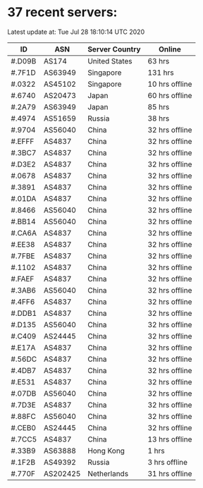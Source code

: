 # 37 recent servers:

Latest update at: Tue Jul 28 18:10:14 UTC 2020

| ID | ASN | Server Country | Online |
| -- | --- | -------------- | ------ |
| #.D09B | AS174 | United States | 63 hrs |
| #.7F1D | AS63949 | Singapore | 131 hrs |
| #.0322 | AS45102 | Singapore | 10 hrs offline |
| #.6740 | AS20473 | Japan | 60 hrs offline |
| #.2A79 | AS63949 | Japan | 85 hrs |
| #.4974 | AS51659 | Russia | 38 hrs |
| #.9704 | AS56040 | China | 32 hrs offline |
| #.EFFF | AS4837 | China | 32 hrs offline |
| #.3BC7 | AS4837 | China | 32 hrs offline |
| #.D3E2 | AS4837 | China | 32 hrs offline |
| #.0678 | AS4837 | China | 32 hrs offline |
| #.3891 | AS4837 | China | 32 hrs offline |
| #.01DA | AS4837 | China | 32 hrs offline |
| #.8466 | AS56040 | China | 32 hrs offline |
| #.BB14 | AS56040 | China | 32 hrs offline |
| #.CA6A | AS4837 | China | 32 hrs offline |
| #.EE38 | AS4837 | China | 32 hrs offline |
| #.7FBE | AS4837 | China | 32 hrs offline |
| #.1102 | AS4837 | China | 32 hrs offline |
| #.FAEF | AS4837 | China | 32 hrs offline |
| #.3AB6 | AS56040 | China | 32 hrs offline |
| #.4FF6 | AS4837 | China | 32 hrs offline |
| #.DDB1 | AS4837 | China | 32 hrs offline |
| #.D135 | AS56040 | China | 32 hrs offline |
| #.C409 | AS24445 | China | 32 hrs offline |
| #.E17A | AS4837 | China | 32 hrs offline |
| #.56DC | AS4837 | China | 32 hrs offline |
| #.4DB7 | AS4837 | China | 32 hrs offline |
| #.E531 | AS4837 | China | 32 hrs offline |
| #.07DB | AS56040 | China | 32 hrs offline |
| #.7D3E | AS4837 | China | 32 hrs offline |
| #.88FC | AS56040 | China | 32 hrs offline |
| #.CEB0 | AS24445 | China | 32 hrs offline |
| #.7CC5 | AS4837 | China | 13 hrs offline |
| #.33B9 | AS63888 | Hong Kong | 1 hrs |
| #.1F2B | AS49392 | Russia | 3 hrs offline |
| #.770F | AS202425 | Netherlands | 31 hrs offline |

